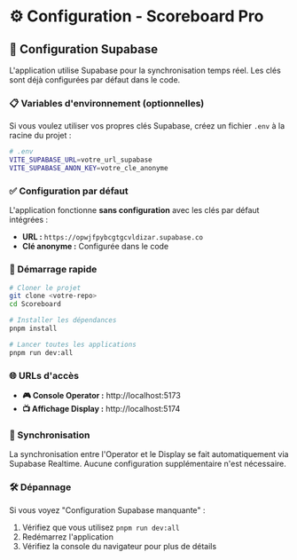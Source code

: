 # ⚙️ Configuration - Scoreboard Pro

## 🔧 Configuration Supabase

L'application utilise Supabase pour la synchronisation temps réel. Les clés sont déjà configurées par défaut dans le code.

### 📋 Variables d'environnement (optionnelles)

Si vous voulez utiliser vos propres clés Supabase, créez un fichier `.env` à la racine du projet :

```bash
# .env
VITE_SUPABASE_URL=votre_url_supabase
VITE_SUPABASE_ANON_KEY=votre_cle_anonyme
```

### ✅ Configuration par défaut

L'application fonctionne **sans configuration** avec les clés par défaut intégrées :
- **URL :** `https://opwjfpybcgtgcvldizar.supabase.co`
- **Clé anonyme :** Configurée dans le code

### 🚀 Démarrage rapide

```bash
# Cloner le projet
git clone <votre-repo>
cd Scoreboard

# Installer les dépendances
pnpm install

# Lancer toutes les applications
pnpm run dev:all
```

### 🌐 URLs d'accès

- **🎮 Console Operator :** http://localhost:5173
- **📺 Affichage Display :** http://localhost:5174

### 🔄 Synchronisation

La synchronisation entre l'Operator et le Display se fait automatiquement via Supabase Realtime. Aucune configuration supplémentaire n'est nécessaire.

### 🛠️ Dépannage

Si vous voyez "Configuration Supabase manquante" :
1. Vérifiez que vous utilisez `pnpm run dev:all`
2. Redémarrez l'application
3. Vérifiez la console du navigateur pour plus de détails
